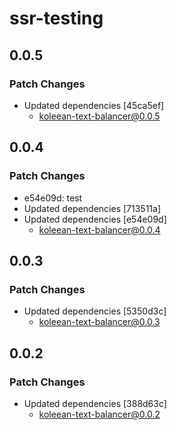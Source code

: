 # ssr-testing

## 0.0.5

### Patch Changes

- Updated dependencies [45ca5ef]
  - koleean-text-balancer@0.0.5

## 0.0.4

### Patch Changes

- e54e09d: test
- Updated dependencies [713511a]
- Updated dependencies [e54e09d]
  - koleean-text-balancer@0.0.4

## 0.0.3

### Patch Changes

- Updated dependencies [5350d3c]
  - koleean-text-balancer@0.0.3

## 0.0.2

### Patch Changes

- Updated dependencies [388d63c]
  - koleean-text-balancer@0.0.2
